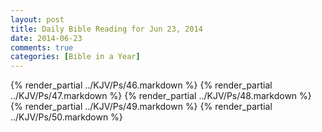 ```yaml
---
layout: post
title: Daily Bible Reading for Jun 23, 2014
date: 2014-06-23
comments: true
categories: [Bible in a Year]
---
```

{% render_partial ../KJV/Ps/46.markdown %}
{% render_partial ../KJV/Ps/47.markdown %}
{% render_partial ../KJV/Ps/48.markdown %}
{% render_partial ../KJV/Ps/49.markdown %}
{% render_partial ../KJV/Ps/50.markdown %}
